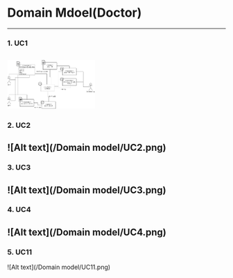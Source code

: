 # Domain Mdoel(Doctor)
---
### 1. UC1

<img src="./Domain model/UC2.png" width="40%" height="30%" title="px(픽셀) 크기 설정" alt="RubberDuck"></img>
---
### 2. UC2

![Alt text](/Domain model/UC2.png)
---
### 3. UC3

![Alt text](/Domain model/UC3.png)
---
### 4. UC4

![Alt text](/Domain model/UC4.png)
---
### 5. UC11

![Alt text](/Domain model/UC11.png)

